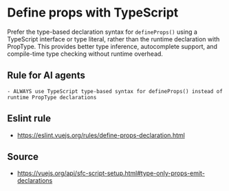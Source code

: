 # Define props with TypeScript

Prefer the type-based declaration syntax for `defineProps()` using a TypeScript interface or type literal, rather than the runtime declaration with PropType. This provides better type inference, autocomplete support, and compile-time type checking without runtime overhead.

## Rule for AI agents

```
- ALWAYS use TypeScript type-based syntax for defineProps() instead of runtime PropType declarations
```

## Eslint rule

- https://eslint.vuejs.org/rules/define-props-declaration.html

## Source

- https://vuejs.org/api/sfc-script-setup.html#type-only-props-emit-declarations
